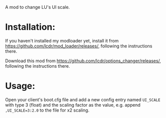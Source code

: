 A mod to change LU's UI scale.

# Installation:

If you haven't installed my modloader yet, install it from https://github.com/lcdr/mod_loader/releases/, following the instructions there.

Download this mod from https://github.com/lcdr/options_changer/releases/, following the instructions there.

# Usage:

Open your client's boot.cfg file and add a new config entry named `UI_SCALE` with type 3 (float) and the scaling factor as the value, e.g. append `,UI_SCALE=3:2.0` to the file for x2 scaling.
